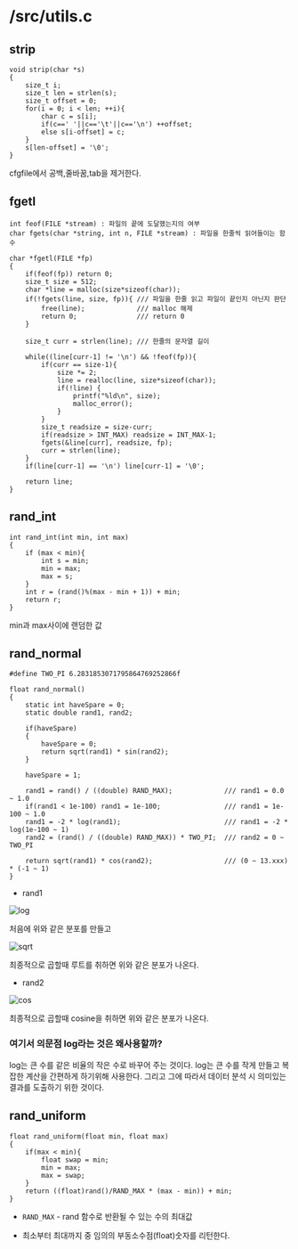 # /src/utils.c

## strip

```
void strip(char *s)
{
    size_t i;
    size_t len = strlen(s);
    size_t offset = 0;
    for(i = 0; i < len; ++i){
        char c = s[i];
        if(c==' '||c=='\t'||c=='\n') ++offset;
        else s[i-offset] = c;
    }
    s[len-offset] = '\0';
}
```

cfgfile에서 공백,줄바꿈,tab을 제거한다.

## fgetl
```
int feof(FILE *stream) : 파일의 끝에 도달했는지의 여부
char fgets(char *string, int n, FILE *stream) : 파일을 한줄씩 읽어들이는 함수
```

```
char *fgetl(FILE *fp)
{
    if(feof(fp)) return 0;
    size_t size = 512;
    char *line = malloc(size*sizeof(char));
    if(!fgets(line, size, fp)){ /// 파일을 한줄 읽고 파일이 끝인지 아닌지 판단
        free(line);             /// malloc 해제
        return 0;               /// return 0
    }

    size_t curr = strlen(line); /// 한줄의 문자열 길이

    while((line[curr-1] != '\n') && !feof(fp)){
        if(curr == size-1){
            size *= 2;
            line = realloc(line, size*sizeof(char));
            if(!line) {
                printf("%ld\n", size);
                malloc_error();
            }
        }
        size_t readsize = size-curr;
        if(readsize > INT_MAX) readsize = INT_MAX-1;
        fgets(&line[curr], readsize, fp);
        curr = strlen(line);
    }
    if(line[curr-1] == '\n') line[curr-1] = '\0';

    return line;
}
```

## rand_int

```
int rand_int(int min, int max)
{
    if (max < min){
        int s = min;
        min = max;
        max = s;
    }
    int r = (rand()%(max - min + 1)) + min;
    return r;
}
```

min과 max사이에 랜덤한 값

## rand_normal

```
#define TWO_PI 6.2831853071795864769252866f

float rand_normal()
{
    static int haveSpare = 0;
    static double rand1, rand2;

    if(haveSpare)
    {
        haveSpare = 0;
        return sqrt(rand1) * sin(rand2);
    }

    haveSpare = 1;

    rand1 = rand() / ((double) RAND_MAX);             /// rand1 = 0.0 ~ 1.0
    if(rand1 < 1e-100) rand1 = 1e-100;                /// rand1 = 1e-100 ~ 1.0
    rand1 = -2 * log(rand1);                          /// rand1 = -2 * log(1e-100 ~ 1)
    rand2 = (rand() / ((double) RAND_MAX)) * TWO_PI;  /// rand2 = 0 ~ TWO_PI

    return sqrt(rand1) * cos(rand2);                  /// (0 ~ 13.xxx) * (-1 ~ 1)
}
```

- rand1



![log](https://github.com/jjeamin/jjeamin.github.io/raw/master/_posts/post_img/darknet/log.PNG)



처음에 위와 같은 분포를 만들고



![sqrt](https://github.com/jjeamin/jjeamin.github.io/raw/master/_posts/post_img/darknet/sqrt.PNG)



최종적으로 곱할때 루트를 취하면 위와 같은 분포가 나온다.

- rand2


![cos](https://github.com/jjeamin/jjeamin.github.io/raw/master/_posts/post_img/darknet/sqrt.PNG)



최종적으로 곱할때 cosine을 취하면 위와 같은 분포가 나온다.

### 여기서 의문점 log라는 것은 왜사용할까?

log는 큰 수를 같은 비율의 작은 수로 바꾸어 주는 것이다. log는 큰 수를 작게 만들고 복잡한 계산을 간편하게 하기위해 사용한다. 그리고 그에 따라서 데이터 분석 시 의미있는 결과를 도출하기 위한 것이다.

## rand_uniform

```
float rand_uniform(float min, float max)
{
    if(max < min){
        float swap = min;
        min = max;
        max = swap;
    }
    return ((float)rand()/RAND_MAX * (max - min)) + min;
}
```

- `RAND_MAX` - rand 함수로 반환될 수 있는 수의 최대값

- 최소부터 최대까지 중 임의의 부동소수점(float)숫자를 리턴한다.
